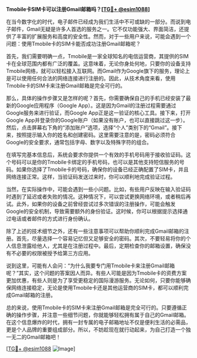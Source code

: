 **Tmobile卡SIM卡可以注册Gmail邮箱吗？[[TG💪+ @esim1088](https://t.me/s/esim1088)]**

在当今数字化的时代，电子邮件已经成为我们生活中不可或缺的一部分。而说到电子邮件，Gmail无疑是许多人首选的服务之一。它不仅功能强大、界面简洁，还提供了丰富的扩展服务和高度的安全性。然而，对于一些用户来说，可能会遇到一个问题：使用Tmobile卡的SIM卡能否成功注册Gmail邮箱呢？

首先，我们需要明确一点，Tmobile是一家全球知名的电信运营商，其提供的SIM卡在全球范围内都有广泛的覆盖。这意味着，无论你身处何地，只要你的设备支持Tmobile网络，就可以轻松接入互联网。而Gmail作为Google旗下的服务，理论上是可以使用任何合法的网络连接进行注册的。因此，从技术角度来看，使用Tmobile卡的SIM卡来注册Gmail邮箱是完全可行的。

那么，具体的操作步骤又是怎样的呢？首先，你需要确保自己的手机已经安装了最新的Google应用程序（Google App）。这是因为Gmail的注册过程需要通过Google服务来进行验证，而Google App正是这一验证的核心工具。接下来，打开Google App并登录你的Google账户（如果没有账户，也可以直接跳过这一步）。然后，点击屏幕右下角的“添加账户”选项，选择“个人”类别下的“Gmail”。接下来，按照提示输入你的姓名和创建密码。这里需要注意的是，密码必须符合Google的安全要求，通常包括字母、数字以及特殊字符的组合。

在填写完基本信息后，系统会要求你提供一个有效的手机号码用于接收验证码。这个号码可以是你的Tmobile卡绑定的手机号码，也可以是其他支持短信服务的号码。如果你选择了Tmobile卡的号码，确保你的设备已经正确配置了SIM卡，并且网络连接正常。这样，当验证码发送过来时，你可以顺利地完成验证过程。

当然，在实际操作中，可能会遇到一些小问题。比如，有些用户反映在输入验证码时遇到了延迟或者失败的情况。这种情况下，可以尝试更换网络环境，或者稍后再试。此外，如果你的设备之前曾经尝试过多次错误的注册操作，可能会触发Google的安全机制，导致需要额外的身份验证。这时候，你可以根据提示选择通过电话或者邮件的方式进行身份确认。

除了上述的技术细节之外，还有一些注意事项可以帮助你顺利完成Gmail邮箱的注册。首先，尽量选择一个容易记忆但又足够安全的密码。其次，不要轻易将你的个人信息泄露给他人，尤其是在注册过程中。最后，定期检查你的邮箱设置，确保没有不必要的权限被授予给第三方应用。

说到这里，可能有人会问：“为什么我要专门用Tmobile卡来注册Gmail邮箱呢？”其实，这个问题的答案因人而异。有些人可能是因为Tmobile卡的资费方案更加优惠，有些人则是为了享受更稳定的国际漫游服务。无论如何，只要你能够确保网络连接稳定，无论是使用Tmobile卡还是其他运营商的SIM卡，都可以顺利完成Gmail邮箱的注册。

总的来说，使用Tmobile卡的SIM卡来注册Gmail邮箱是完全可行的。只要遵循正确的操作步骤，并注意一些细节问题，你就能够轻松拥有属于自己的Gmail邮箱。在这个信息爆炸的时代，拥有一封专属的电子邮箱地址不仅是便利生活的必需品，更是个人品牌的重要组成部分。所以，不妨趁现在就行动起来，为自己打造一个独一无二的Gmail邮箱吧！

[[TG💪+ @esim1088](https://t.me/s/esim1088) ![Image](https://i.postimg.cc/4NQfJmqS/Snipaste-2025-05-13-00-14-12.png)]